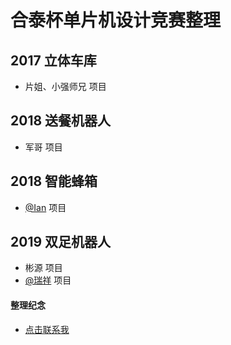 # 合泰杯单片机设计竞赛整理

## 2017 立体车库
- 片姐、小强师兄 项目

## 2018 送餐机器人
- 军哥 项目

## 2018 智能蜂箱
- [@Ian](https://github.com/zengwangfa) 项目

## 2019 双足机器人
- 彬源 项目
- [@瑞祥](https://github.com/FatihBo) 项目









#### 整理纪念
- [点击联系我](Mailto:zengwangfa@outlook.com)

